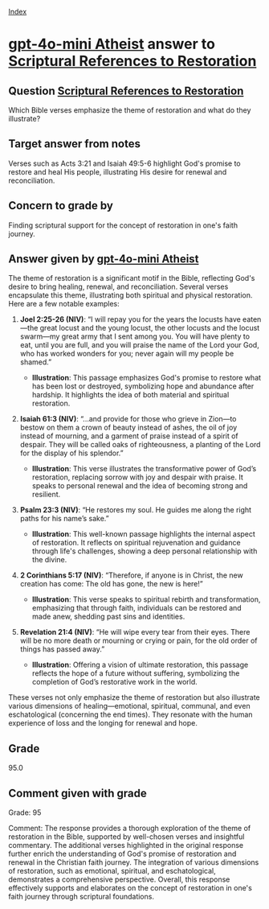 
[Index](../../index.md)
# [gpt-4o-mini Atheist](../../answering_models/gpt-4o-mini_Atheist.md) answer to [Scriptural References to Restoration](../../questions/Scriptural_References_to_Restoration.md)

## Question [Scriptural References to Restoration](../../questions/Scriptural_References_to_Restoration.md)
Which Bible verses emphasize the theme of restoration and what do they illustrate?

## Target answer from notes
Verses such as Acts 3:21 and Isaiah 49:5-6 highlight God's promise to restore and heal His people, illustrating His desire for renewal and reconciliation.

## Concern to grade by
Finding scriptural support for the concept of restoration in one's faith journey.

## Answer given by [gpt-4o-mini Atheist](../../answering_models/gpt-4o-mini_Atheist.md)
The theme of restoration is a significant motif in the Bible, reflecting God's desire to bring healing, renewal, and reconciliation. Several verses encapsulate this theme, illustrating both spiritual and physical restoration. Here are a few notable examples:

1. **Joel 2:25-26 (NIV)**: “I will repay you for the years the locusts have eaten—the great locust and the young locust, the other locusts and the locust swarm—my great army that I sent among you. You will have plenty to eat, until you are full, and you will praise the name of the Lord your God, who has worked wonders for you; never again will my people be shamed.”

   - **Illustration**: This passage emphasizes God's promise to restore what has been lost or destroyed, symbolizing hope and abundance after hardship. It highlights the idea of both material and spiritual restoration.

2. **Isaiah 61:3 (NIV)**: “...and provide for those who grieve in Zion—to bestow on them a crown of beauty instead of ashes, the oil of joy instead of mourning, and a garment of praise instead of a spirit of despair. They will be called oaks of righteousness, a planting of the Lord for the display of his splendor.”

   - **Illustration**: This verse illustrates the transformative power of God’s restoration, replacing sorrow with joy and despair with praise. It speaks to personal renewal and the idea of becoming strong and resilient.

3. **Psalm 23:3 (NIV)**: “He restores my soul. He guides me along the right paths for his name’s sake.”

   - **Illustration**: This well-known passage highlights the internal aspect of restoration. It reflects on spiritual rejuvenation and guidance through life's challenges, showing a deep personal relationship with the divine.

4. **2 Corinthians 5:17 (NIV)**: “Therefore, if anyone is in Christ, the new creation has come: The old has gone, the new is here!”

   - **Illustration**: This verse speaks to spiritual rebirth and transformation, emphasizing that through faith, individuals can be restored and made anew, shedding past sins and identities.

5. **Revelation 21:4 (NIV)**: “He will wipe every tear from their eyes. There will be no more death or mourning or crying or pain, for the old order of things has passed away.”

   - **Illustration**: Offering a vision of ultimate restoration, this passage reflects the hope of a future without suffering, symbolizing the completion of God’s restorative work in the world.

These verses not only emphasize the theme of restoration but also illustrate various dimensions of healing—emotional, spiritual, communal, and even eschatological (concerning the end times). They resonate with the human experience of loss and the longing for renewal and hope.

## Grade
95.0

## Comment given with grade
Grade: 95

Comment: The response provides a thorough exploration of the theme of restoration in the Bible, supported by well-chosen verses and insightful commentary. The additional verses highlighted in the original response further enrich the understanding of God's promise of restoration and renewal in the Christian faith journey. The integration of various dimensions of restoration, such as emotional, spiritual, and eschatological, demonstrates a comprehensive perspective. Overall, this response effectively supports and elaborates on the concept of restoration in one's faith journey through scriptural foundations.
